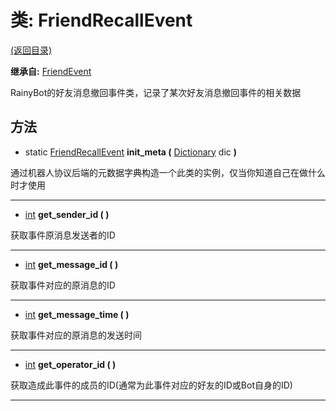 # 类: FriendRecallEvent

[(返回目录)](./)

**继承自:** [FriendEvent](FriendEvent.md)

RainyBot的好友消息撤回事件类，记录了某次好友消息撤回事件的相关数据

## 方法

* static [FriendRecallEvent](FriendRecallEvent.md) **init\_meta (** [Dictionary](https://docs.godotengine.org/en/latest/classes/class\_dictionary.html) dic **)**

通过机器人协议后端的元数据字典构造一个此类的实例，仅当你知道自己在做什么时才使用

***

* [int](https://docs.godotengine.org/en/latest/classes/class\_int.html) **get\_sender\_id ( )**

获取事件原消息发送者的ID

***

* [int](https://docs.godotengine.org/en/latest/classes/class\_int.html) **get\_message\_id ( )**

获取事件对应的原消息的ID

***

* [int](https://docs.godotengine.org/en/latest/classes/class\_int.html) **get\_message\_time ( )**

获取事件对应的原消息的发送时间

***

* [int](https://docs.godotengine.org/en/latest/classes/class\_int.html) **get\_operator\_id ( )**

获取造成此事件的成员的ID(通常为此事件对应的好友的ID或Bot自身的ID)

***
